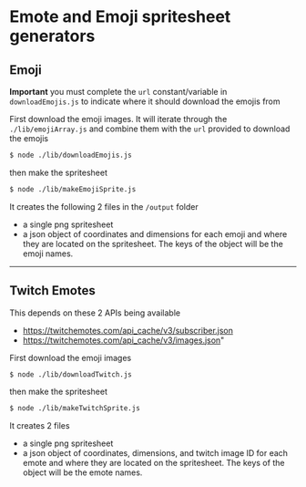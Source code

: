 # Emote and Emoji spritesheet generators

## Emoji

**Important** you must complete the `url` constant/variable in `downloadEmojis.js` to indicate where it should download the emojis from


First download the emoji images. It will iterate through the `./lib/emojiArray.js` and combine them with the `url` provided to download the emojis
```bash
$ node ./lib/downloadEmojis.js
```

then make the spritesheet
```bash
$ node ./lib/makeEmojiSprite.js
```

It creates the following 2 files in the `/output` folder
- a single png spritesheet
- a json object of coordinates and dimensions for each emoji and where they are located on the spritesheet. The keys of the object will be the emoji names.

-----

## Twitch Emotes

This depends on these 2 APIs being available
- https://twitchemotes.com/api_cache/v3/subscriber.json
- https://twitchemotes.com/api_cache/v3/images.json"

First download the emoji images
```bash
$ node ./lib/downloadTwitch.js
```

then make the spritesheet
```bash
$ node ./lib/makeTwitchSprite.js
```

It creates 2 files
- a single png spritesheet
- a json object of coordinates, dimensions, and twitch image ID for each emote and where they are located on the spritesheet. The keys of the object will be the emote names.

